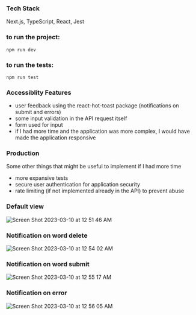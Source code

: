 ### Tech Stack
Next.js, TypeScript, React, Jest

### to run the project:

```
npm run dev
```

### to run the tests:

```
npm run test
```

### Accessiblity Features
- user feedback using the react-hot-toast package (notifications on submit and errors)
- some input validation in the API request itself
- form used for input
- if I had more time and the application was more complex, I would have made the application responsive


### Production
Some other things that might be useful to implement if I had more time
- more expansive tests
- secure user authentication for application security
- rate limiting (if not implemented already in the API) to prevent abuse


### Default view
![Screen Shot 2023-03-10 at 12 51 46 AM](https://user-images.githubusercontent.com/67180069/224269275-f87b19b9-5736-4522-9511-0dfe834bc53d.png)

### Notification on word delete
![Screen Shot 2023-03-10 at 12 54 02 AM](https://user-images.githubusercontent.com/67180069/224270060-fa45834c-c9ff-4736-9295-3a4f62f3243a.png)

### Notification on word submit
![Screen Shot 2023-03-10 at 12 55 17 AM](https://user-images.githubusercontent.com/67180069/224270250-743b655e-ddf4-4169-9c10-36925831117e.png)

### Notification on error
![Screen Shot 2023-03-10 at 12 56 05 AM](https://user-images.githubusercontent.com/67180069/224270480-497b3b8b-a793-4c03-bd87-a71a46605e8e.png)

